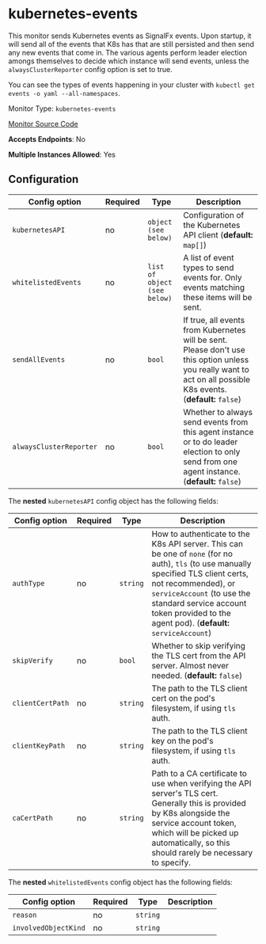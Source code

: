 <!--- GENERATED BY gomplate from scripts/docs/monitor-page.md.tmpl --->

# kubernetes-events

 This monitor sends Kubernetes events as SignalFx
events.  Upon startup, it will send all of the events that K8s has that are
still persisted and then send any new events that come in.  The various
agents perform leader election amongs themselves to decide which instance
will send events, unless the `alwaysClusterReporter` config option is set to
true.

You can see the types of events happening in your cluster with `kubectl get
events -o yaml --all-namespaces`.


Monitor Type: `kubernetes-events`

[Monitor Source Code](https://github.com/signalfx/signalfx-agent/tree/master/internal/monitors/kubernetes/events)

**Accepts Endpoints**: No

**Multiple Instances Allowed**: Yes

## Configuration

| Config option | Required | Type | Description |
| --- | --- | --- | --- |
| `kubernetesAPI` | no | `object (see below)` | Configuration of the Kubernetes API client (**default:** `map[]`) |
| `whitelistedEvents` | no | `list of object (see below)` | A list of event types to send events for.  Only events matching these items will be sent. |
| `sendAllEvents` | no | `bool` | If true, all events from Kubernetes will be sent.  Please don't use this option unless you really want to act on all possible K8s events. (**default:** `false`) |
| `alwaysClusterReporter` | no | `bool` | Whether to always send events from this agent instance or to do leader election to only send from one agent instance. (**default:** `false`) |


The **nested** `kubernetesAPI` config object has the following fields:

| Config option | Required | Type | Description |
| --- | --- | --- | --- |
| `authType` | no | `string` | How to authenticate to the K8s API server.  This can be one of `none` (for no auth), `tls` (to use manually specified TLS client certs, not recommended), or `serviceAccount` (to use the standard service account token provided to the agent pod). (**default:** `serviceAccount`) |
| `skipVerify` | no | `bool` | Whether to skip verifying the TLS cert from the API server.  Almost never needed. (**default:** `false`) |
| `clientCertPath` | no | `string` | The path to the TLS client cert on the pod's filesystem, if using `tls` auth. |
| `clientKeyPath` | no | `string` | The path to the TLS client key on the pod's filesystem, if using `tls` auth. |
| `caCertPath` | no | `string` | Path to a CA certificate to use when verifying the API server's TLS cert.  Generally this is provided by K8s alongside the service account token, which will be picked up automatically, so this should rarely be necessary to specify. |


<!--- This is pretty ugly all this repetition, but some config has nesting to three layers.  Would probably be better to flatten them before rendering or use a template engine with partials. --->
The **nested** `whitelistedEvents` config object has the following fields:

| Config option | Required | Type | Description |
| --- | --- | --- | --- |
| `reason` | no | `string` |  |
| `involvedObjectKind` | no | `string` |  |


<!--- This is pretty ugly all this repetition, but some config has nesting to three layers.  Would probably be better to flatten them before rendering or use a template engine with partials. --->




